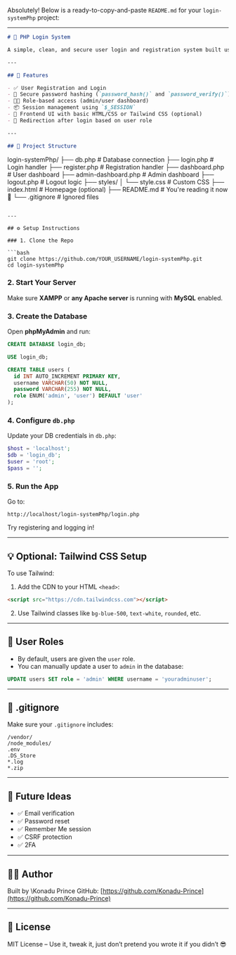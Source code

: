 Absolutely! Below is a ready-to-copy-and-paste `README.md` for your `login-systemPhp` project:

---

```markdown
# 🔐 PHP Login System

A simple, clean, and secure user login and registration system built using **PHP** and **MySQL**, with basic front-end styling via **vanilla CSS** (and optional support for Tailwind CSS).

---

## 🚀 Features

- ✅ User Registration and Login
- 🔐 Secure password hashing (`password_hash()` and `password_verify()`)
- 🧑‍💼 Role-based access (admin/user dashboard)
- 📦 Session management using `$_SESSION`
- 🎨 Frontend UI with basic HTML/CSS or Tailwind CSS (optional)
- 🔄 Redirection after login based on user role

---

## 📁 Project Structure

```

login-systemPhp/
├── db.php                 # Database connection
├── login.php              # Login handler
├── register.php           # Registration handler
├── dashboard.php          # User dashboard
├── admin-dashboard.php    # Admin dashboard
├── logout.php             # Logout logic
├── styles/
│   └── style.css          # Custom CSS
├── index.html             # Homepage (optional)
├── README.md              # You're reading it now 👀
└── .gitignore             # Ignored files

````

---

## ⚙️ Setup Instructions

### 1. Clone the Repo

```bash
git clone https://github.com/YOUR_USERNAME/login-systemPhp.git
cd login-systemPhp
````

### 2. Start Your Server

Make sure **XAMPP** or **any Apache server** is running with **MySQL** enabled.

### 3. Create the Database

Open **phpMyAdmin** and run:

```sql
CREATE DATABASE login_db;

USE login_db;

CREATE TABLE users (
  id INT AUTO_INCREMENT PRIMARY KEY,
  username VARCHAR(50) NOT NULL,
  password VARCHAR(255) NOT NULL,
  role ENUM('admin', 'user') DEFAULT 'user'
);
```

### 4. Configure `db.php`

Update your DB credentials in `db.php`:

```php
$host = 'localhost';
$db = 'login_db';
$user = 'root';
$pass = '';
```

### 5. Run the App

Go to:

```
http://localhost/login-systemPhp/login.php
```

Try registering and logging in!

---

## 💡 Optional: Tailwind CSS Setup

To use Tailwind:

1. Add the CDN to your HTML `<head>`:

```html
<script src="https://cdn.tailwindcss.com"></script>
```

2. Use Tailwind classes like `bg-blue-500`, `text-white`, `rounded`, etc.

---

## 🔐 User Roles

* By default, users are given the `user` role.
* You can manually update a user to `admin` in the database:

```sql
UPDATE users SET role = 'admin' WHERE username = 'youradminuser';
```

---

## 📌 .gitignore

Make sure your `.gitignore` includes:

```
/vendor/
/node_modules/
.env
.DS_Store
*.log
*.zip
```

---

## 🧠 Future Ideas

* ✅ Email verification
* ✅ Password reset
* ✅ Remember Me session
* ✅ CSRF protection
* ✅ 2FA

---

## 👨‍💻 Author

Built by \Konadu Prince
GitHub: [https://github.com/Konadu-Prince](https://github.com/Konadu-Prince)

---

## 🪪 License

MIT License – Use it, tweak it, just don’t pretend you wrote it if you didn’t 😎



